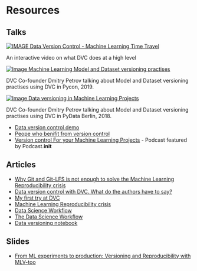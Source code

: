# Resources 

## Talks

[![IMAGE Data Version Control - Machine Learning Time
Travel](https://img.youtube.com/vi/4h6I9_xeYA4/0.jpg)](https://www.youtube.com/watch?v=4h6I9_xeYA4)

An interactive video on what DVC does at a high level 

[![Image Machine Learning Model and Dataset versioning
practises](https://img.youtube.com/vi/jkfh2PM5Sz8/0.jpg)](https://www.youtube.com/watch?v=jkfh2PM5Sz8)

DVC Co-founder Dmitry Petrov talking about Model and Dataset versioning
practises using DVC in Pycon, 2019. 

[![Image Data versioning in Machine Learning
Projects](https://img.youtube.com/vi/BneW7jgB298/0.jpg)](https://www.youtube.com/watch?v=BneW7jgB298)

DVC Co-founder Dmitry Petrov talking about Model and Dataset versioning
practises using DVC in PyData Berlin, 2018.

- [Data version control demo](https://www.youtube.com/watch?v=mOSFQblyOl4)
- [Peope who benifit from version
  control](https://www.youtube.com/watch?v=vEeiFth9SeE)
- [ Version control For your Machine Learning 
Projects](https://www.pythonpodcast.com/data-version-control-episode-206/) - 
Podcast featured by Podcast.__init__


## Articles

- [Why Git and Git-LFS is not enough to solve the Machine Learning
Reproducibility crisis](https://towardsdatascience.com/why-git-and-git-lfs-is-not-enough-to-solve-the-machine-learning-reproducibility-crisis-f733b49e96e8)
- [Data version control with DVC. What do the authors have to 
say?](https://towardsdatascience.com/data-version-control-with-dvc-what-do-the-authors-have-to-say-3c3b10f27ee)
- [My first try at DVC](https://stdiff.net/MB2019051301.html)
- [Machine Learning Reproducibility
 crisis](https://petewarden.com/2018/03/19/the-machine-learning-reproducibility-crisis/)
- [Data Science Workflow](http://fouryears.eu/2018/11/29/the-data-science-workflow/)
- [The Data Science 
 Workflow](https://towardsdatascience.com/the-data-science-workflow-43859db0415)
- [Data versioning notebook](https://www.kaggle.com/rtatman/kerneld4769833fe)

## Slides

- [From ML experiments to production: Versioning and Reproducibility with 
MLV-too](https://peopledoc.github.io/mlv-tools-tutorial/talks/pyData/presentation.html#/)

